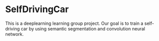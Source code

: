 # SelfDrivingCar
This is a deeplearning learning group project.
Our goal is to train a self-driving car by using semantic segmentation and convolution neural network.
